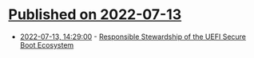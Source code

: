 # [Published on 2022-07-13](index.md)

* [2022-07-13, 14:29:00](https://soylentnews.org/article.pl?sid=22/07/12/182223&from=rss) - [Responsible Stewardship of the UEFI Secure Boot Ecosystem](https://soylentnews.org/article.pl?sid=22/07/12/182223&from=rss)
